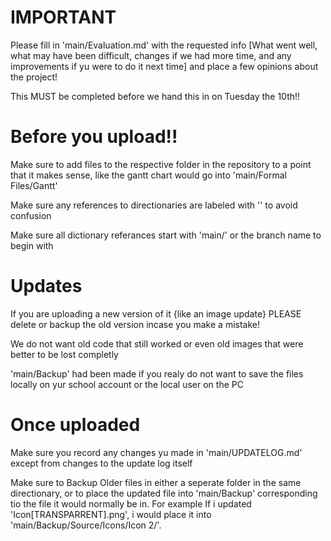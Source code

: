 # IMPORTANT

Please fill in 'main/Evaluation.md' with the requested info [What went well, what may have been difficult, changes if we had more time, and any improvements if yu were to do it next time] and place a few opinions about the project!

This MUST be completed before we hand this in on Tuesday the 10th!!

# Before you upload!!
Make sure to add files to the respective folder in the repository to a point that it makes sense, like the gantt chart would go into 'main/Formal Files/Gantt'

Make sure any references to directionaries are labeled with '' to avoid confusion

Make sure all dictionary referances start with 'main/' or the branch name to begin with

# Updates
If you are uploading a new version of it {like an image update} PLEASE delete or backup the old version incase you make a mistake!

We do not want old code that still worked or even old images that were better to be lost completly

'main/Backup' had been made if you realy do not want to save the files locally on yur school account or the local user on the PC

# Once uploaded
Make sure you record any changes yu made in 'main/UPDATELOG.md' except from changes to the update log itself

Make sure to Backup Older files in either a seperate folder in the same directionary, or to place the updated file into 'main/Backup' corresponding tio the file it would normally be in. For example If i updated 'Icon[TRANSPARRENT].png', i would place it into 'main/Backup/Source/Icons/Icon 2/'.
